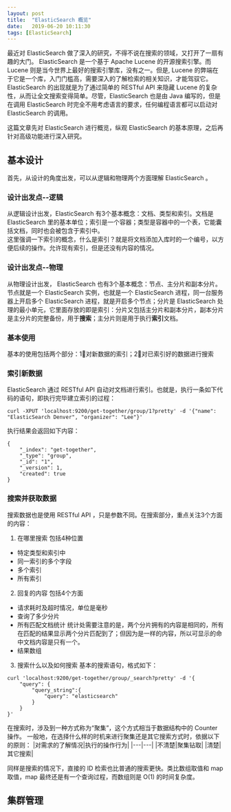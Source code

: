 ```yaml
---
layout: post
title:  "ElasticSearch 概览"
date:   2019-06-20 10:11:30
tags: [ElasticSearch]
---
```


最近对 ElasticSearch 做了深入的研究，不得不说在搜索的领域，又打开了一扇有趣的大门。 ElasticSearch 是一个基于 Apache Lucene 的开源搜索引擎。而 Lucene 则是当今世界上最好的搜索引擎库，没有之一。但是, Lucene 的弊端在于它是一个库，入门门槛高，需要深入的了解检索的相关知识，才能驾驭它。ElasticSearch 的出现就是为了通过简单的 RESTful API 来隐藏 Lucene 的复杂性，从而让全文搜索变得简单。尽管，ElasticSearch 也是由 Java 编写的，但是在调用 ElasticSearch 时完全不用考虑语言的要求，任何编程语言都可以启动对 ElasticSearch 的调用。

这篇文章先对 ElasticSearch 进行概览，纵观 ElasticSearch 的基本原理，之后再针对高级功能进行深入研究。

## 基本设计
首先，从设计的角度出发，可以从逻辑和物理两个方面理解 ElasticSearch 。
### 设计出发点--逻辑
从逻辑设计出发，ElasticSearch 有3个基本概念：文档、类型和索引。文档是 ElasticSearch 里的基本单位；索引是一个容器；类型是容器中的一个表，它能囊括文档，同时也会被包含于索引中。<br>
这里强调一下索引的概念，什么是索引？就是将文档添加入库时的一个编号，以方便后续的操作。允许现有索引，但是还没有内容的情况。
### 设计出发点--物理
从物理设计出发， ElasticSearch 也有3个基本概念：节点、主分片和副本分片。节点就是一个 ElasticSearch 实例，也就是一个 ElasticSearch 进程，同一台服务器上开启多个 ElasticSearch 进程，就是开启多个节点；分片是 ElasticSearch 处理的最小单元，它里面存放的即是索引：分片又包括主分片和副本分片，副本分片是主分片的完整备份，用于**搜索**；主分片则是用于执行**索引**文档。
### 基本使用
基本的使用包括两个部分：1⃣️对新数据的索引；2⃣️对已索引好的数据进行搜索
### 索引新数据
ElasticSearch 通过 RESTful API 自动对文档进行索引。也就是，执行一条如下代码的语句，即执行完毕建立索引的过程：
```
curl -XPUT 'localhost:9200/get-together/group/1?pretty' -d '{"name": "ElasticSearch Denver", "organizer": "Lee"}'
```

执行结果会返回如下内容：
```
{
    "_index": "get-together",
    "_type": "group",
    "_id": "1",
    "_version": 1,
    "created": true
}
```
### 搜索并获取数据
搜索数据也是使用 RESTful API ，只是参数不同。在搜索部分，重点关注3个方面的内容：
1. 在哪里搜索
包括4种位置
+ 特定类型和索引中
+ 同一索引的多个字段
+ 多个索引
+ 所有索引
2. 回复的内容
包括4个方面
+ 请求耗时及超时情况，单位是毫秒
+ 查询了多少分片
+ 所有匹配文档统计
统计处需要注意的是，两个分片拥有的内容是相同的，所有在匹配的结果显示两个分片匹配到了；但因为是一样的内容，所以可显示的命中文档内容是只有一个。
+ 结果数组

3. 搜索什么以及如何搜索
基本的搜索语句，格式如下：
```
curl 'localhost:9200/get-together/group/_search?pretty' -d '{
    "query": {
        "query_string":{
            "query": "elasticsearch"
        }
    }
}'
```

在搜索时，涉及到一种方式称为“聚集”，这个方式相当于数据结构中的 Counter 操作。
一般地，在选择什么样的时机来进行聚集还是其它搜索方式时，依据以下的原则：
|对需求的了解情况|执行的操作行为|
|---|---|
|不清楚|聚集钻取|
|清楚|其它搜索|

同样是搜索的情况下，直接的 ID 检索也比普通的搜索更快。类比数组取值和 map 取值，map 最终还是有一个查询过程，而数组则是 O(1) 的时间复杂度。

## 集群管理






